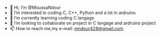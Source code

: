 - 👋 Hi, I’m @MoussaNdour
- 👀 I’m interested in coding C, C++, Python and a lot in ardruino
- 🌱 I’m currently learning coding C langage
- 💞️ I’m looking to collaborate on project in C langage and ardruino project
- 📫 How to reach me,my e-mail: mndour428@gmail.com 

<!---
MoussaNdour/MoussaNdour is a ✨ special ✨ repository because its `README.md` (this file) appears on your GitHub profile.
You can click the Preview link to take a look at your changes.
--->
